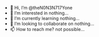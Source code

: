 - 👋 Hi, I’m @theN0N3N717Yone
- 👀 I’m interested in nothing...
- 🌱 I’m currently learning nothing...
- 💞️ I’m looking to collaborate on nothing...
- 📫 How to reach me? not possible...

<!---
theN0N3N717Yone/theN0N3N717Yone is a ✨ special ✨ repository because its `README.md` (this file) appears on your GitHub profile.
You can click the Preview link to take a look at your changes.
--->
